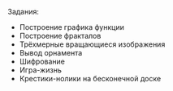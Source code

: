Задания:
- Построение графика функции
- Построение фракталов
- Трёхмерные вращающиеся изображения
- Вывод орнамента
- Шифрование
- Игра-жизнь
- Крестики-нолики на бесконечной доске